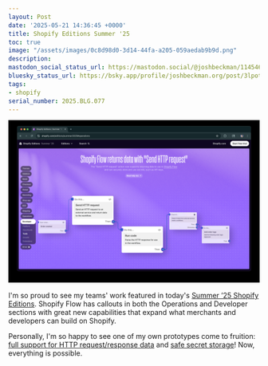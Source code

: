 ```yaml
---
layout: Post
date: '2025-05-21 14:36:45 +0000'
title: Shopify Editions Summer '25
toc: true
image: "/assets/images/0c8d98d0-3d14-44fa-a205-059aedab9b9d.png"
description:
mastodon_social_status_url: https://mastodon.social/@joshbeckman/114546338982041380
bluesky_status_url: https://bsky.app/profile/joshbeckman.org/post/3lpotgg4cqn2w
tags:
- shopify
serial_number: 2025.BLG.077
---
```

![Flow in Editions](/assets/images/0c8d98d0-3d14-44fa-a205-059aedab9b9d.png)

I'm so proud to see my teams' work featured in today's [Summer ’25 Shopify Editions](https://www.shopify.com/editions/summer2025#operations). Shopify Flow has callouts in both the Operations and Developer sections with great new capabilities that expand what merchants and developers can build on Shopify.

Personally, I'm so happy to see one of my own prototypes come to fruition: [full support for HTTP request/response data](https://changelog.shopify.com/posts/flow-improved-send-http-request-action-enables-secure-connections-to-external-systems-and-returns-data-to-the-workflow) and [safe secret storage](https://help.shopify.com/en/manual/shopify-flow/reference/actions/send-http-request#secrets)! Now, everything is possible.
